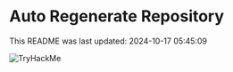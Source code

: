 # Auto Regenerate Repository

This README was last updated: 2024-10-17 05:45:09

 ![TryHackMe](https://tryhackme.com/badge/533634)